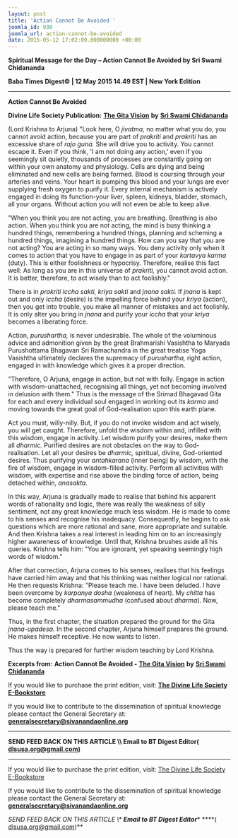 ```yaml
---
layout: post
title: 'Action Cannot Be Avoided '
joomla_id: 930
joomla_url: action-cannot-be-avoided
date: 2015-05-12 17:02:09.000000000 +00:00
---
```

  

















































**Spiritual Message for the Day – Action Cannot Be Avoided by Sri Swami Chidananda**

**Baba Times Digest© | 12 May 2015 14.49 EST | New York Edition**

* * *

**Action Cannot Be Avoided**

**Divine Life Society Publication:** [**The Gita Vision**](http://www.dlshq.org/download/gita_vision.htm#_VPID_11) **by** [**Sri Swami Chidananda**](http://www.dlshq.org/saints/chida.htm)

(Lord Krishna to Arjuna) "Look here, O _jivatma,_ no matter what you do, you cannot avoid action, because you are part of _prakriti_ and _prakriti_ has an excessive share of _rajo guna._ She will drive you to activity. You cannot escape it. Even if you think, 'I am not doing any action,' even if you seemingly sit quietly, thousands of processes are constantly going on within your own anatomy and physiology. Cells are dying and being eliminated and new cells are being formed. Blood is coursing through your arteries and veins. Your heart is pumping this blood and your lungs are ever supplying fresh oxygen to purify it. Every internal mechanism is actively engaged in doing its function-your liver, spleen, kidneys, bladder, stomach, all your organs. Without action you will not even be able to keep alive.

"When you think you are not acting, you are breathing. Breathing is also action. When you think you are not acting, the mind is busy thinking a hundred things, remembering a hundred things, planning and scheming a hundred things, imagining a hundred things. How can you say that you are not acting? You are acting in so many ways. You deny activity only when it comes to action that you have to engage in as part of your _kartavya karma_ (duty). This is either foolishness or hypocrisy. Therefore, realise this fact well: As long as you are in this universe of _prakriti,_ you cannot avoid action. It is better, therefore, to act wisely than to act foolishly."

There is in _prakriti iccha sakti, kriya sakti_ and _jnana sakti._ If _jnana_ is kept out and only _iccha_ (desire) is the impelling force behind your _kriya_ (action), then you get into trouble, you make all manner of mistakes and act foolishly. It is only alter you bring in _jnana_ and purify your _iccha_ that your _kriya_ becomes a liberating force.

Action, _purushartha,_ is never undesirable. The whole of the voluminous advice and admonition given by the great Brahmarishi Vasishtha to Maryada Purushottama Bhagavan Sri Ramachandra in the great treatise Yoga Vasishtha ultimately declares the supremacy of _purushartha,_ right action, engaged in with knowledge which gives it a proper direction.

"Therefore, O Arjuna, engage in action, but not with folly. Engage in action with wisdom-unattached, recognising all things, yet not becoming involved in delusion with them." Thus is the message of the Srimad Bhagavad Gita for each and every individual soul engaged in working out its _karma_ and moving towards the great goal of God-realisation upon this earth plane.

Act you must, willy-nilly. But, if you do not invoke wisdom and act wisely, you will get caught. Therefore, unfold the wisdom within and, infilled with this wisdom, engage in activity. Let wisdom purify your desires, make them all _dharmic._ Purified desires are not obstacles on the way to God-realisation. Let all your desires be _dharmic,_ spiritual, divine, God-oriented desires. Thus purifying your _antahkarana_ (inner being) by wisdom, with the fire of wisdom, engage in wisdom-filled activity. Perform all activities with wisdom, with expertise and rise above the binding force of action, being detached within, _anasakta._

In this way, Arjuna is gradually made to realise that behind his apparent words of rationality and logic, there was really the weakness of silly sentiment, not any great knowledge much less wisdom. He is made to come to his senses and recognise his inadequacy. Consequently, he begins to ask questions which are more rational and sane, more appropriate and suitable. And then Krishna takes a real interest in leading him on to an increasingly higher awareness of knowledge. Until that, Krishna brushes aside all his queries. Krishna tells him: "You are ignorant, yet speaking seemingly high words of wisdom."

After that correction, Arjuna comes to his senses, realises that his feelings have carried him away and that his thinking was neither logical nor rational. He then requests Krishna: "Please teach me. I have been deluded. I have been overcome by _karpanya dosha_ (weakness of heart). My _chitta_ has become completely _dharmasammudha_ (confused about _dharma_). Now, please teach me."

Thus, in the first chapter, the situation prepared the ground for the Gita _jnana-upadesa._ In the second chapter, Arjuna himself prepares the ground. He makes himself receptive. He now wants to listen.

Thus the way is prepared for further wisdom teaching by Lord Krishna.



**Excerpts from:**  **Action Cannot Be Avoided -** [**The Gita Vision**](http://www.dlshq.org/download/gita_vision.htm#_VPID_11) **by** [**Sri Swami Chidananda**](http://www.dlshq.org/saints/chida.htm)

If you would like to purchase the print edition, visit: **[The Divine Life Society E-Bookstore](http://www.dlshq.org/download/download.htm)**

If you would like to contribute to the dissemination of spiritual knowledge please contact the General Secretary at: [](mailto:%20%3Cscript%20type=%27text/javascript%27%3E%20%3C%21--%20var%20prefix%20=%20%27ma%27%20+%20%27il%27%20+%20%27to%27;%20var%20path%20=%20%27hr%27%20+%20%27ef%27%20+%20%27=%27;%20var%20addy57016%20=%20%27generalsecretary%27%20+%20%27@%27;%20addy57016%20=%20addy57016%20+%20%27sivanandaonline%27%20+%20%27.%27%20+%20%27org%27;%20document.write%28%27%3Ca%20%27%20+%20path%20+%20%27%5C%27%27%20+%20prefix%20+%20%27:%27%20+%20addy57016%20+%20%27%5C%27%3E%27%29;%20document.write%28addy57016%29;%20document.write%28%27%3C%5C/a%3E%27%29;%20//--%3E%5Cn%20%3C/script%3E%3Cscript%20type=%27text/javascript%27%3E%20%3C%21--%20document.write%28%27%3Cspan%20style=%5C%27display:%20none;%5C%27%3E%27%29;%20//--%3E%20%3C/script%3EThis%20email%20address%20is%20being%20protected%20from%20spambots.%20You%20need%20JavaScript%20enabled%20to%20view%20it.%20%3Cscript%20type=%27text/javascript%27%3E%20%3C%21--%20document.write%28%27%3C/%27%29;%20document.write%28%27span%3E%27%29;%20//--%3E%20%3C/script%3E?subject=Contribution%20to%20Dissemination%20of%20Spiritual%20Knowledge) **generalsecretary@sivanandaonline.org**

****

**SEND FEED BACK ON THIS ARTICLE \\\ Email to BT Digest Editor[](mailto:%20%3Cscript%20type=%27text/javascript%27%3E%20%3C%21--%20var%20prefix%20=%20%27ma%27%20+%20%27il%27%20+%20%27to%27;%20var%20path%20=%20%27hr%27%20+%20%27ef%27%20+%20%27=%27;%20var%20addy72654%20=%20%27dlsusa.org%27%20+%20%27@%27;%20addy72654%20=%20addy72654%20+%20%27gmail%27%20+%20%27.%27%20+%20%27com%27;%20document.write%28%27%3Ca%20%27%20+%20path%20+%20%27%5C%27%27%20+%20prefix%20+%20%27:%27%20+%20addy72654%20+%20%27%5C%27%3E%27%29;%20document.write%28addy72654%29;%20document.write%28%27%3C%5C/a%3E%27%29;%20//--%3E%5Cn%20%3C/script%3E%3Cscript%20type=%27text/javascript%27%3E%20%3C%21--%20document.write%28%27%3Cspan%20style=%5C%27display:%20none;%5C%27%3E%27%29;%20//--%3E%20%3C/script%3EThis%20email%20address%20is%20being%20protected%20from%20spambots.%20You%20need%20JavaScript%20enabled%20to%20view%20it.%20%3Cscript%20type=%27text/javascript%27%3E%20%3C%21--%20document.write%28%27%3C/%27%29;%20document.write%28%27span%3E%27%29;%20//--%3E%20%3C/script%3E?subject=DLS%20Posts)( [dlsusa.org@gmail.com](mailto:dlsusa.org@gmail.com))**



* * *



  

If you would like to purchase the print edition, visit: [The Divine Life Society E-Bookstore](http://www.dlshq.org/download/download.htm)

If you would like to contribute to the dissemination of spiritual knowledge please contact the General Secretary at: **[generalsecretary@sivanandaonline.org](mailto:generalsecretary@sivanandaonline.org)**

**SEND FEED BACK ON THIS ARTICLE \\\**  **Email to BT Digest Editor**** [](mailto:%20%3Cscript%20type=%27text/javascript%27%3E%20%3C%21--%20var%20prefix%20=%20%27ma%27%20+%20%27il%27%20+%20%27to%27;%20var%20path%20=%20%27hr%27%20+%20%27ef%27%20+%20%27=%27;%20var%20addy72654%20=%20%27dlsusa.org%27%20+%20%27@%27;%20addy72654%20=%20addy72654%20+%20%27gmail%27%20+%20%27.%27%20+%20%27com%27;%20document.write%28%27%3Ca%20%27%20+%20path%20+%20%27%5C%27%27%20+%20prefix%20+%20%27:%27%20+%20addy72654%20+%20%27%5C%27%3E%27%29;%20document.write%28addy72654%29;%20document.write%28%27%3C%5C/a%3E%27%29;%20//--%3E%5Cn%20%3C/script%3E%3Cscript%20type=%27text/javascript%27%3E%20%3C%21--%20document.write%28%27%3Cspan%20style=%5C%27display:%20none;%5C%27%3E%27%29;%20//--%3E%20%3C/script%3EThis%20email%20address%20is%20being%20protected%20from%20spambots.%20You%20need%20JavaScript%20enabled%20to%20view%20it.%20%3Cscript%20type=%27text/javascript%27%3E%20%3C%21--%20document.write%28%27%3C/%27%29;%20document.write%28%27span%3E%27%29;%20//--%3E%20%3C/script%3E?subject=DLS%20Posts)****( [dlsusa.org@gmail.com](mailto:dlsusa.org@gmail.com))**  
